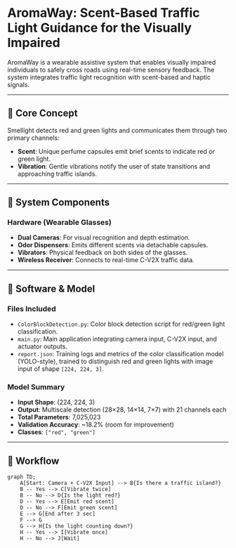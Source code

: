 # AromaWay: Scent-Based Traffic Light Guidance for the Visually Impaired

AromaWay is a wearable assistive system that enables visually impaired individuals to safely cross roads using real-time sensory feedback. The system integrates traffic light recognition with scent-based and haptic signals.

---

## 🧠 Core Concept

Smellight detects red and green lights and communicates them through two primary channels:
- **Scent**: Unique perfume capsules emit brief scents to indicate red or green light.
- **Vibration**: Gentle vibrations notify the user of state transitions and approaching traffic islands.

---

## 🧰 System Components

### Hardware (Wearable Glasses)
- **Dual Cameras**: For visual recognition and depth estimation.
- **Odor Dispensers**: Emits different scents via detachable capsules.
- **Vibrators**: Physical feedback on both sides of the glasses.
- **Wireless Receiver**: Connects to real-time C-V2X traffic data.

---

## 🧪 Software & Model

### Files Included
- `ColorBlockDetection.py`: Color block detection script for red/green light classification.
- `main.py`: Main application integrating camera input, C-V2X input, and actuator outputs.
- `report.json`: Training logs and metrics of the color classification model (YOLO-style), trained to distinguish red and green lights with image input of shape `[224, 224, 3]`.

### Model Summary
- **Input Shape**: (224, 224, 3)
- **Output**: Multiscale detection (28×28, 14×14, 7×7) with 21 channels each
- **Total Parameters**: 7,025,023
- **Validation Accuracy**: ~18.2% (room for improvement)
- **Classes**: `["red", "green"]`

---

## 🔁 Workflow

```mermaid
graph TD;
    A[Start: Camera + C-V2X Input] --> B{Is there a traffic island?}
    B -- Yes --> C[Vibrate twice]
    B -- No --> D{Is the light red?}
    D -- Yes --> E[Emit red scent]
    D -- No --> F[Emit green scent]
    E --> G[End after 3 sec]
    F --> G
    G --> H{Is the light counting down?}
    H -- Yes --> I[Vibrate once]
    H -- No --> J[Wait]
